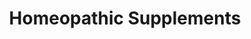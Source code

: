 ---
title: "Homeopathic Supplements"
image: "/graphics/ayusacid.jpg"
description : "Here are our listings of affordable Homeopathy products"
---